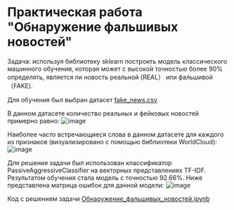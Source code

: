 # Практическая работа "Обнаружение фальшивых новостей"

Задача: используя библиотеку sklearn построить модель классического машинного обучения, которая может с высокой точностью более 90% определять, является ли новость реальной (REAL） или фальшивой（FAKE).

Для обучения был выбран датасет [fake_news.csv](https://storage.yandexcloud.net/academy.ai/practica/fake_news.csv)

В данном датасете количество реальных и фейковых новостей примерно равно:
![image](https://github.com/user-attachments/assets/3bce86bc-482e-4b08-a99b-9094963d40f3)

Наиболее часто встречающиеся слова в данном датасете для каждого из признаков (визуализировано с помощью библиотеки WorldCloud):
![image](https://github.com/user-attachments/assets/dd22d184-a861-4f5c-9bdf-f56cdf38f5b4)


Для решения задачи был использован классификатор PassiveAggressiveClassifier на векторных представлениях TF-IDF.
Результатом обучения стала модель с точностью 92.66%. Ниже представлена матрица ошибок для данной модели:
![image](https://github.com/user-attachments/assets/4c04fc56-2ac8-42e5-91f3-cf7ce1d640b1)

Код с решением задачи [Обнаружение_фальшивых_новостей.ipynb](https://github.com/awessine/fake_news_detection/blob/f86efa05cc0bee00dec6afdac851b1fef85e9c47/%D0%9E%D0%B1%D0%BD%D0%B0%D1%80%D1%83%D0%B6%D0%B5%D0%BD%D0%B8%D0%B5_%D1%84%D0%B0%D0%BB%D1%8C%D1%88%D0%B8%D0%B2%D1%8B%D1%85_%D0%BD%D0%BE%D0%B2%D0%BE%D1%81%D1%82%D0%B5%D0%B9.ipynb)
